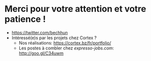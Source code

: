 # Merci pour votre attention et votre patience !

* https://twitter.com/bechhun
* Intéressé(e)s par les projets chez Cortex ?
    * Nos réalisations: https://cortex.bz/fr/portfolio/
    * Les postes à combler chez *expresso-jobs.com*: http://goo.gl/C34uwm
